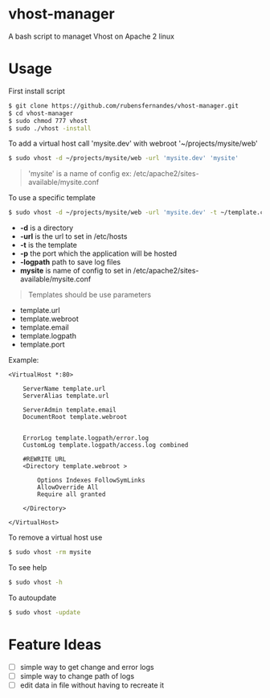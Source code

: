 # vhost-manager
A bash script to managet Vhost on Apache 2 linux

# Usage

First install script

```sh
$ git clone https://github.com/rubensfernandes/vhost-manager.git
$ cd vhost-manager
$ sudo chmod 777 vhost
$ sudo ./vhost -install
```

To add a virtual host call 'mysite.dev' with webroot '~/projects/mysite/web'

```sh
$ sudo vhost -d ~/projects/mysite/web -url 'mysite.dev' 'mysite'
```
>'mysite' is a name of config ex: /etc/apache2/sites-available/mysite.conf

To use a specific template
```sh
$ sudo vhost -d ~/projects/mysite/web -url 'mysite.dev' -t ~/template.conf 'mysite'
```
- **-d** is a directory
- **-url** is the url to set in /etc/hosts
- **-t** is the template
- **-p** the port which the application will be hosted
- **-logpath** path to save log files
- **mysite** is name of config to set in /etc/apache2/sites-available/mysite.conf

>Templates should be use parameters
* template.url
* template.webroot
* template.email
* template.logpath
* template.port

Example:
```
<VirtualHost *:80>

    ServerName template.url
    ServerAlias template.url

    ServerAdmin template.email
    DocumentRoot template.webroot


    ErrorLog template.logpath/error.log
    CustomLog template.logpath/access.log combined

    #REWRITE URL
    <Directory template.webroot >

        Options Indexes FollowSymLinks
        AllowOverride All
        Require all granted

    </Directory>

</VirtualHost>

```

To remove a virtual host use
```sh
$ sudo vhost -rm mysite
```

To see help
```sh
$ sudo vhost -h
```

To autoupdate
```sh
$ sudo vhost -update
```

# Feature Ideas

- [ ] simple way to get change and error logs
- [ ] simple way to change path of logs
- [ ] edit data in file without having to recreate it
